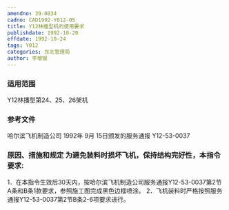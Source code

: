 ```yaml
---
amendno: 39-0834
cadno: CAD1992-Y012-05
title: Y12林播型机的使用要求
publishdate: 1992-10-20
effdate: 1992-10-24
tags: Y012
categories: 东北管理局
author: 李增银
---
```


### 适用范围 
Y12林播型第24、25、26架机

### 参考文件
哈尔滨飞机制造公司 1992年 9月 15日颁发的服务通报 Y12-53-0037 

### 原因、措施和规定     为避免装料时损坏飞机，保持结构完好性，本指令要求: 
1．在本指令生效后30天内，按哈尔滨飞机制造公司服务通报Y12-53-0037第2节A条和B条1款要求，参照施工图完成黑色边框喷涂。
    2．飞机装料时严格按照服务通报Y12-53-0037第2节B条2-6项要求进行。

